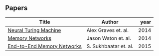 ## Papers

| Title                                                        | Author                              | year |
| ------------------------------------------------------------ | ----------------------------------- | ---: |
|[Neural Turing Machine](https://arxiv.org/abs/1410.5401)                                         | Alex Graves et. al.                         | 2014 |
|[Memory Networks](https://arxiv.org/abs/1410.3916)                                               | Jason Wston   et. al.                       | 2014 |
|[End-to-End Memory Networks](https://arxiv.org/abs/1503.08895)                                      | S. Sukhbaatar   et. al.                       | 2015 |
